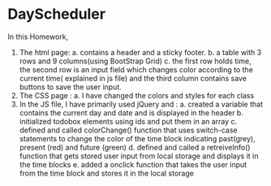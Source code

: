 # DayScheduler
In this Homework, 
1. The html page:
   a. contains a header and a sticky footer.
   b. a table with 3 rows and 9 columns(using BootStrap Grid)
   c. the first row holds time, the second row is an input field which changes color according to the current time(        explained in js file) and the third column contains save buttons to  save the user input.
2. The CSS page :
   a. I have changed the colors and styles for each class
3. In the JS file, I have primarily used jQuery and :
   a. created a variable that contains the current day and date and is displayed in the header
   b. initialized todobox elements using ids and put them in an array
   c. defined and called colorChange() function that uses switch-case statements to change the color of the time block indicating past(grey), present (red) and future (green) 
   d. defined and called a retreiveInfo() function that gets stored user input from local storage and displays it in the time blocks
   e. added a onclick function that takes the user input from the time block and stores it in the local storage 